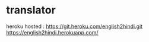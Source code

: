 # translator
heroku hosted : https://git.heroku.com/english2hindi.git
https://english2hindi.herokuapp.com/
